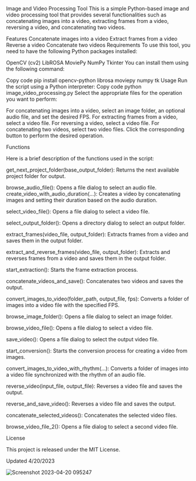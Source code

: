 Image and Video Processing Tool
This is a simple Python-based image and video processing tool that provides several functionalities such as concatenating images into a video, extracting frames from a video, reversing a video, and concatenating two videos.

Features
Concatenate images into a video
Extract frames from a video
Reverse a video
Concatenate two videos
Requirements
To use this tool, you need to have the following Python packages installed:

OpenCV (cv2)
LibROSA
MoviePy
NumPy
Tkinter
You can install them using the following command:

Copy code
pip install opencv-python librosa moviepy numpy tk
Usage
Run the script using a Python interpreter:
Copy code
python image_video_processing.py
Select the appropriate files for the operation you want to perform:

For concatenating images into a video, select an image folder, an optional audio file, and set the desired FPS.
For extracting frames from a video, select a video file.
For reversing a video, select a video file.
For concatenating two videos, select two video files.
Click the corresponding button to perform the desired operation.

Functions

Here is a brief description of the functions used in the script:

get_next_project_folder(base_output_folder): Returns the next available project folder for output.

browse_audio_file(): Opens a file dialog to select an audio file.
create_video_with_audio_duration(...): Creates a video by concatenating images and setting their duration based on the audio duration.

select_video_file(): Opens a file dialog to select a video file.

select_output_folder(): Opens a directory dialog to select an output folder.

extract_frames(video_file, output_folder): Extracts frames from a video and saves them in the output folder.

extract_and_reverse_frames(video_file, output_folder): Extracts and reverses frames from a video and saves them in the output folder.

start_extraction(): Starts the frame extraction process.

concatenate_videos_and_save(): Concatenates two videos and saves the output.

convert_images_to_video(folder_path, output_file, fps): Converts a folder of images into a video file with the specified FPS.

browse_image_folder(): Opens a file dialog to select an image folder.

browse_video_file(): Opens a file dialog to select a video file.

save_video(): Opens a file dialog to select the output video file.

start_conversion(): Starts the conversion process for creating a video from images.

convert_images_to_video_with_rhythm(...): Converts a folder of images into a video file synchronized with the rhythm of an audio file.

reverse_video(input_file, output_file): Reverses a video file and saves the output.

reverse_and_save_video(): Reverses a video file and saves the output.

concatenate_selected_videos(): Concatenates the selected video files.

browse_video_file_2(): Opens a file dialog to select a second video file.

License

This project is released under the MIT License.

Updated 4/20/2023



![Screenshot 2023-04-20 095247](https://user-images.githubusercontent.com/111990299/233403086-db32983d-9b00-415e-b6a2-b15d8232b4c6.png)


